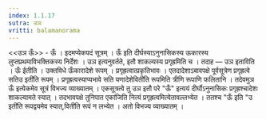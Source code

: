 ```yaml
---
index: 1.1.17
sutra: उञः
vritti: balamanorama
---
```


<<उञ ऊँ>> - ऊँ । इदमप्येकपदं सूत्रम् । ऊँ इति दीर्घस्याऽनुनासिकस्य ऊकारस्य लुप्तप्रथमाविभक्तिकस्य निर्देशः । उञ इत्यनुवर्तते, इतौ शाकल्यस्य प्रगृह्रमिति च । तदाह — उञ इताविति । ऊँ ईतीति । उक्तविधे ऊँकारादेशे रूपम् । प्रगृह्रत्वात्प्रकृतिभावः । एतदादेशाऽबावपक्षे पूर्वसूत्रेण प्रगृह्रत्वे सतिउ इती॑ति रूपम् । प्रगृह्रत्वस्याप्यभावे सति यणादेशेविती॑ति रूपमिति त्रीणि रूपाणि फलितानि । तदेवमुञ ऊँ इत्येकमेव सूत्रं विभज्य व्याख्यातम् । एकसूत्रत्वे तु उञ इतौ परे "ऊँ" इत्ययं दीर्घोऽनुनासिकः प्रगृह्रश्चादेशः शाकल्यामते स्यात् । तदभावपक्षे तुनिपात एका॑जिति नित्यं प्रगृह्रत्वमित्येतावल्लभ्येत । ततश्च "ऊँ इति "उ इती॑ति रूपद्वयमेव स्यात्,विती॑ति रूपं न लभ्येत । अतो विभज्य व्याख्यातम् । 